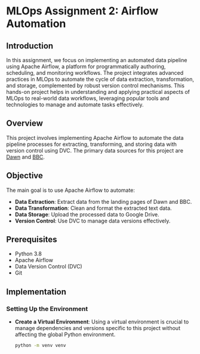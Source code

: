 # MLOps Assignment 2: Airflow Automation

## Introduction
In this assignment, we focus on implementing an automated data pipeline using Apache Airflow, a platform for programmatically authoring, scheduling, and monitoring workflows. The project integrates advanced practices in MLOps to automate the cycle of data extraction, transformation, and storage, complemented by robust version control mechanisms. This hands-on project helps in understanding and applying practical aspects of MLOps to real-world data workflows, leveraging popular tools and technologies to manage and automate tasks effectively.

## Overview
This project involves implementing Apache Airflow to automate the data pipeline processes for extracting, transforming, and storing data with version control using DVC. The primary data sources for this project are [Dawn](https://www.dawn.com/) and [BBC](https://www.bbc.com/).

## Objective
The main goal is to use Apache Airflow to automate:
- **Data Extraction**: Extract data from the landing pages of Dawn and BBC.
- **Data Transformation**: Clean and format the extracted text data.
- **Data Storage**: Upload the processed data to Google Drive.
- **Version Control**: Use DVC to manage data versions effectively.

## Prerequisites
- Python 3.8
- Apache Airflow
- Data Version Control (DVC)
- Git

## Implementation
### Setting Up the Environment
- **Create a Virtual Environment**:
  Using a virtual environment is crucial to manage dependencies and versions specific to this project without affecting the global Python environment.
  ```bash
  python -m venv venv
